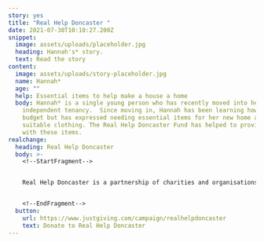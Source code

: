 ```yaml
---
story: yes
title: "Real Help Doncaster "
date: 2021-07-30T10:10:27.200Z
snippet:
  image: assets/uploads/placeholder.jpg
  heading: Hannah's* story.
  text: Read the story
content:
  image: assets/uploads/story-placeholder.jpg
  name: Hannah*
  age: ""
  help: Essential items to help make a house a home
  body: Hannah* is a single young person who has recently moved into her first
    independent tenancy.  Since moving in, Hannah has been learning how to
    budget but has expressed needing essential items for her new home and
    suitable clothing. The Real Help Doncaster Fund has helped to provide Hannah
    with these items.
realchange:
  heading: Real Help Doncaster
  body: >-
    <!--StartFragment-->


    Real Help Doncaster is a partnership of charities and organisations working to help people experiencing homelessness and rough sleeping. We want to make sure that your generosity can make a real difference to peoples lives. Our aim is to give people the best possible chance of moving away from the street and into a safer and healthier lifestyle.


    <!--EndFragment-->
  button:
    url: https://www.justgiving.com/campaign/realhelpdoncaster
    text: Donate to Real Help Doncaster
---
```

